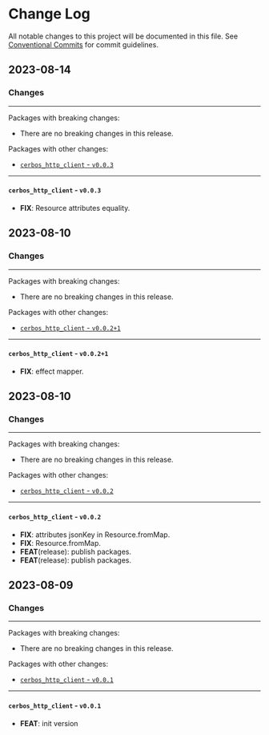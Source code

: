 # Change Log

All notable changes to this project will be documented in this file.
See [Conventional Commits](https://conventionalcommits.org) for commit guidelines.

## 2023-08-14

### Changes

---

Packages with breaking changes:

 - There are no breaking changes in this release.

Packages with other changes:

 - [`cerbos_http_client` - `v0.0.3`](#cerbos_http_client---v003)

---

#### `cerbos_http_client` - `v0.0.3`

 - **FIX**: Resource attributes equality.


## 2023-08-10

### Changes

---

Packages with breaking changes:

 - There are no breaking changes in this release.

Packages with other changes:

 - [`cerbos_http_client` - `v0.0.2+1`](#cerbos_http_client---v0021)

---

#### `cerbos_http_client` - `v0.0.2+1`

 - **FIX**: effect mapper.


## 2023-08-10

### Changes

---

Packages with breaking changes:

 - There are no breaking changes in this release.

Packages with other changes:

 - [`cerbos_http_client` - `v0.0.2`](#cerbos_http_client---v002)

---

#### `cerbos_http_client` - `v0.0.2`

 - **FIX**: attributes jsonKey in Resource.fromMap.
 - **FIX**: Resource.fromMap.
 - **FEAT**(release): publish packages.
 - **FEAT**(release): publish packages.


## 2023-08-09

### Changes

---

Packages with breaking changes:

 - There are no breaking changes in this release.

Packages with other changes:

 - [`cerbos_http_client` - `v0.0.1`](#cerbos_http_client---v001)

---

#### `cerbos_http_client` - `v0.0.1`

 - **FEAT**: init version

